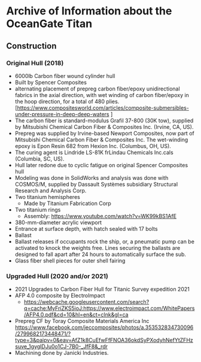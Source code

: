 # Archive of Information about the OceanGate Titan

## Construction
### Original Hull (2018)
* 6000lb Carbon fiber wound cylinder hull
* Built by Spencer Composites
* alternating placement of prepreg carbon fiber/epoxy unidirectional fabrics in the axial direction, with wet winding of carbon fiber/epoxy in the hoop direction, for a total of 480 plies. [https://www.compositesworld.com/articles/composite-submersibles-under-pressure-in-deep-deep-waters ]
* The carbon fiber is standard-modulus Grafil 37-800 (30K tow), supplied by Mitsubishi Chemical Carbon Fiber & Composites Inc. (Irvine, CA, US). 
* Prepreg was supplied by Irvine-based Newport Composites, now part of Mitsubishi Chemical Carbon Fiber & Composites Inc. The wet-winding epoxy is Epon Resin 682 from Hexion Inc. (Columbus, OH, US). 
* The curing agent is Lindride LS-81K frLindau Chemicals Inc.cals (Columbia, SC, US).
* Hull later redone due to cyclic fatigue on original Spencer Composites hull
* Modeling was done in SolidWorks and analysis was done with COSMOS/M, supplied by Dassault Systèmes subsidiary Structural Research and Analysis Corp.
* Two titanium hemispheres
  * Made by Titanium Fabrication Corp
* Two titanium rings
  * Assembly: https://www.youtube.com/watch?v=WK99kBS1AfE
* 380-mm-diameter acrylic viewport
* Entrance at surface depth, with hatch sealed with 17 bolts
* Ballast
* Ballast releases if occupants rock the ship, or, a pneumatic pump can be activated to knock the weights free. Lines securing the ballasts are designed to fall apart after 24 hours to automatically surface the sub.
* Glass fiber shell pieces for outer shell fairing 

### Upgraded Hull (2020 and/or 2021)
* 2021 Upgrades to Carbon Fiber Hull for Titanic Survey expedition 2021
* AFP 4.0 composite by ElectroImpact
  * https://webcache.googleusercontent.com/search?q=cache:MyFriZKS5ioJ:https://www.electroimpact.com/WhitePapers/AFP4.0.pdf&cd=10&hl=en&ct=clnk&gl=ca
* Prepreg CF by Toray Composite Materials America Inc https://www.facebook.com/jeccomposites/photos/a.353532834730096/2799682173448471/?type=3&paipv=0&eav=AfZ1k8CuEfwFfFNOA36okdSyPXodyhNefYtZFHzsuve_1gygIDJu0o1CJ-7B0-_JfF8&_rdr
* Machining done by Janicki Industries.


##

##

##

